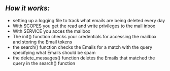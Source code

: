 _How it works:_
-
- setting up a logging file to track what emails are being deleted every day
- With SCOPES you get the read and write privileges to the mail inbox
- With SERVICE you acces the mailbox
- The init() function checks your credentials for accessing the mailbox and storing the Email tokens
- the search() function checks the Emails for a match with the query specifying what Emails should be spam
- the delete_messages() function deletes the Emails that matched the query in the search() function
